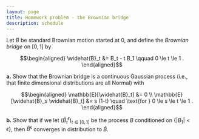 ```yaml
---
layout: page
title: Homework problem - the Brownian bridge
description: schedule
---
```



Let $B$ be standard Brownian motion started at 0, and define
the *Brownian bridge* on $[0,1]$ by

$$\begin{aligned}
    \widehat{B}_t &= B_t - t B_1 \qquad 0 \le t \le 1 .
\end{aligned}$$

**a.** Show that the Brownian bridge is a continuous Gaussian process (i.e., that finite dimensional distributions are all Normal) with

$$\begin{aligned}
    \mathbb{E}[\widehat{B}_t] &= 0 \\
    \mathbb{E}[\widehat{B}_s \widehat{B}_t] &= s (1-t) \quad \text{for } 0 \le s \le t \le 1 .
\end{aligned}$$


**b.** Show that if we let
$( \widehat{B}^\epsilon_t )_{t\in[0,1]}$
be the process $B$
conditioned on $\{ |B_1| < \epsilon \}$,
then $\widehat{B}^\epsilon$ converges in distribution to $\widehat{B}$.
